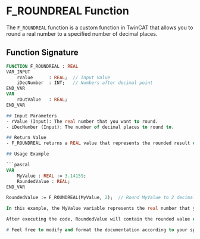 # F_ROUNDREAL Function

The `F_ROUNDREAL` function is a custom function in TwinCAT that allows you to round a real number to a specified number of decimal places.

## Function Signature

```pascal
FUNCTION F_ROUNDREAL : REAL
VAR_INPUT
    rValue      : REAL;  // Input Value
    iDecNumber  : INT;   // Numbers after decimal point
END_VAR
VAR
    rOutValue   : REAL;
END_VAR

## Input Parameters
- rValue (Input): The real number that you want to round.
- iDecNumber (Input): The number of decimal places to round to.

## Return Value
- F_ROUNDREAL returns a REAL value that represents the rounded result of the input number with the specified decimal places.

## Usage Example

```pascal
VAR
    MyValue : REAL := 3.14159;
    RoundedValue : REAL;
END_VAR

RoundedValue := F_ROUNDREAL(MyValue, 2);  // Round MyValue to 2 decimal places

In this example, the MyValue variable represents the real number that you want to round. The F_ROUNDREAL function is then used to round MyValue to 2 decimal places. The result is stored in the RoundedValue variable.

After executing the code, RoundedValue will contain the rounded value of MyValue with 2 decimal places.

# Feel free to modify and format the documentation according to your specific needs.